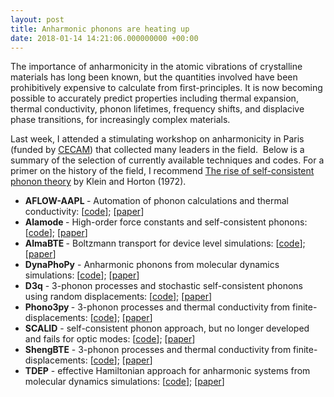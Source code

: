 ```yaml
---
layout: post
title: Anharmonic phonons are heating up
date: 2018-01-14 14:21:06.000000000 +00:00
---
```

<p>The importance of anharmonicity in the atomic vibrations of crystalline materials has long been known, but the quantities involved have been prohibitively expensive to calculate from first-principles. It is now becoming possible to accurately predict properties including thermal expansion, thermal conductivity, phonon lifetimes, frequency shifts, and displacive phase transitions, for increasingly complex materials.</p>
<p>Last week, I attended a stimulating workshop on anharmonicity in Paris (funded by <a href="https://www.cecam.org/workshop-1397.html">CECAM</a>) that collected many leaders in the field.  Below is a summary of the selection of currently available techniques and codes. For a primer on the history of the field, I recommend <a href="https://link.springer.com/article/10.1007/BF00654839">The rise of self-consistent phonon theory</a> by Klein and Horton (1972).</p>
<ul>
<li><b>AFLOW-AAPL </b>- Automation of phonon calculations and thermal conductivity: [<a href="http://www.aflow.org">code</a>]; [<a href="https://www.nature.com/articles/s41524-017-0046-7">paper</a>]</li>
<li><b>Alamode </b>- High-order force constants and self-consistent phonons: [<a href="https://github.com/ttadano/alamode">code</a>]; [<a href="https://journals.aps.org/prb/abstract/10.1103/PhysRevB.92.054301">paper</a>]</li>
<li><b>AlmaBTE </b>- Boltzmann transport for device level simulations: [<a href="http://www.almabte.eu">code</a>]; [<a href="https://arxiv.org/abs/1704.04142">paper</a>]</li>
<li><b>DynaPhoPy</b> - Anharmonic phonons from molecular dynamics simulations: [<a href="https://github.com/abelcarreras/DynaPhoPy">code</a>]; [<a href="https://www.sciencedirect.com/science/article/pii/S0010465517302631)">paper</a>]</li>
<li><b>D3q</b> - 3-phonon processes and stochastic self-consistent phonons using random displacements: [<a href="https://anharmonic.github.io">code</a>]; [<a href="https://journals.aps.org/prb/abstract/10.1103/PhysRevB.96.014111">paper</a>]</li>
<li><b>Phono3py </b>- 3-phonon processes and thermal conductivity<b> </b>from finite-displacements: [<a href="https://atztogo.github.io/phono3py/">code</a>]; [<a href="https://journals.aps.org/prb/abstract/10.1103/PhysRevB.91.094306">paper</a>]</li>
<li><b>SCALID</b> - self-consistent phonon approach, but no longer developed and fails for optic modes: [<a href="http://www.uquantchem.com/scaild.html">code</a>]; [<a href="https://journals.aps.org/prl/abstract/10.1103/PhysRevLett.100.095901">paper</a>]</li>
<li><strong>ShengBTE</strong> - 3-phonon processes and thermal conductivity<b> </b>from finite-displacements: [<a href="http://www.shengbte.org">code</a>]; [<a href="https://www.sciencedirect.com/science/article/pii/S0010465514000484">paper</a>]</li>
<li><strong>TDEP</strong> - effective Hamiltonian approach for anharmonic systems from molecular dynamics simulations: [<a href="http://ollehellman.github.io/index.html">code</a>]; [<a href="https://journals.aps.org/prb/abstract/10.1103/PhysRevB.84.180301">paper</a>]</li>
</ul>
<p>&nbsp;</p>
